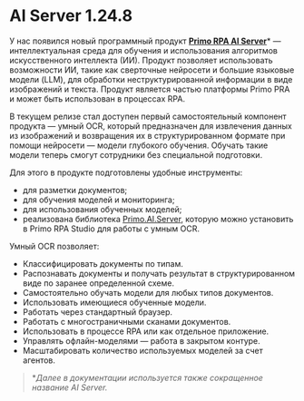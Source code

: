 # AI Server 1.24.8

У нас появился новый программный продукт [**Primo RPA AI Server**](https://docs.primo-rpa.ru/primo-rpa/primo-rpa-ai-server/common)\* — интеллектуальная среда для обучения и использования алгоритмов искусственного интеллекта (ИИ). Продукт позволяет использовать возможности ИИ, такие как сверточные нейросети и большие языковые модели (LLM), для обработки неструктурированной информации в виде изображений и текста. Продукт является частью платформы Primo PRA и может быть использован в процессах RPA.

В текущем релизе стал доступен первый самостоятельный компонент продукта — умный OCR, который предназначен для извлечения данных из изображений и возвращения их в структурированном формате при помощи нейросети — модели глубокого обучения. Обучать такие модели теперь смогут сотрудники без специальной подготовки. 

Для этого в продукте подготовлены удобные инструменты:
- для разметки документов;
- для обучения моделей и мониторинга;
- для использования обученных моделей;
- реализована библиотека [Primo.AI.Server](https://docs.primo-rpa.ru/primo-rpa/g_elements/el_extra/ai_server), которую можно установить в Primo RPA Studio для работы с умным OCR.

Умный OCR позволяет:
- Классифицировать документы по типам.
-  Распознавать документы и получать результат в структурированном виде по заранее определенной схеме.
-  Самостоятельно обучать модели для любых типов документов.
-  Использовать имеющиеся обученные модели.
-  Работать через стандартный браузер.
-  Работать с многостраничными сканами документов.
-  Использовать в процессе RPA или как отдельное приложение.
-  Управлять офлайн-моделями — работа в закрытом контуре.
-  Масштабировать количество используемых моделей за счет агентов.

>\**Далее в документации используется также сокращенное название AI Server.*
